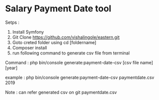 

Salary Payment Date tool
========================

Setps :

1. Install Symfony
2. Git Clone https://github.com/vishalingole/eastern.git
3. Goto creted folder using cd [foldername]
4. Composer install
5. run following command to generate csv file from terminal


  Command : php bin/console generate:payment-date-csv [csv file name] [year]
  
  example : php bin/console generate:payment-date-csv paymentdate.csv 2019
  
  Note : can refer generated csv on git paymentdate.csv


